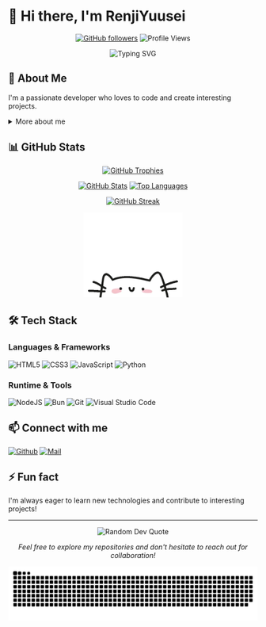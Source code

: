 # 👋 Hi there, I'm RenjiYuusei

<div align="center">

[![GitHub followers](https://img.shields.io/github/followers/RenjiYuusei?style=social)](https://github.com/RenjiYuusei)
![Profile Views](https://komarev.com/ghpvc/?username=RenjiYuusei&color=blueviolet)

<img src="https://readme-typing-svg.herokuapp.com?font=Fira+Code&pause=1000&color=9D36F7&center=true&vCenter=true&width=435&lines=Frontend+Developer;Full-stack+Developer;Vietnamese+Developer;Always+learning+new+things" alt="Typing SVG" />

</div>

## 🚀 About Me

I'm a passionate developer who loves to code and create interesting projects.

<details>
<summary>More about me</summary>

-   🔭 I'm currently working on improving my coding skills
-   🌱 I'm currently learning Full Stack Development
-   👯 I'm looking to collaborate on interesting projects
-   🇻🇳 I am Vietnamese and my real name is Doan Dinh Hoang (Đoàn Đình Hoàng)
-   💡 I love exploring new technologies and developing software solutions

</details>

## 📊 GitHub Stats

<div align="center">

[![GitHub Trophies](https://github-profile-trophy.vercel.app/?username=RenjiYuusei&theme=radical&no-frame=false&no-bg=true&margin-w=4&column=-1)](https://github.com/RenjiYuusei)

<p align="center">
  
[![GitHub Stats](https://github-readme-stats.vercel.app/api?username=RenjiYuusei&show_icons=true&theme=radical&count_private=true&hide_border=true&bg_color=0D1117)](https://github.com/RenjiYuusei)
[![Top Languages](https://github-readme-stats.vercel.app/api/top-langs/?username=RenjiYuusei&layout=compact&theme=radical&hide_border=true&bg_color=0D1117)](https://github.com/RenjiYuusei)

</p>

<p align="center">
  
[![GitHub Streak](https://github-readme-streak-stats-okpyckmx5-tieu-thanh-nhi1-7d5a1c92.vercel.app?user=RenjiYuusei&theme=radical)](https://git.io/streak-stats)

</p>

<p align="center">
  <img src="cat.webp" alt="Cute Cat" width="200">
</p>

</div>

## 🛠️ Tech Stack

### Languages & Frameworks

![HTML5](https://img.shields.io/badge/html5-%23E34F26.svg?style=for-the-badge&logo=html5&logoColor=white)
![CSS3](https://img.shields.io/badge/css3-%231572B6.svg?style=for-the-badge&logo=css3&logoColor=white)
![JavaScript](https://img.shields.io/badge/javascript-%23323330.svg?style=for-the-badge&logo=javascript&logoColor=%23F7DF1E)
![Python](https://img.shields.io/badge/python-%2314354C.svg?style=for-the-badge&logo=python&logoColor=white)

### Runtime & Tools

![NodeJS](https://img.shields.io/badge/node.js-6DA55F?style=for-the-badge&logo=node.js&logoColor=white)
![Bun](https://img.shields.io/badge/Bun-black?style=for-the-badge&logo=bun&logoColor=white)
![Git](https://img.shields.io/badge/git-%23F05033.svg?style=for-the-badge&logo=git&logoColor=white)
![Visual Studio Code](https://img.shields.io/badge/VS%20Code-0078d7.svg?style=for-the-badge&logo=visual-studio-code&logoColor=white)

## 📫 Connect with me

<p align="left">
<a href="https://github.com/RenjiYuusei" target="_blank"><img alt="Github" src="https://img.shields.io/badge/GitHub-%2312100E.svg?&style=for-the-badge&logo=Github&logoColor=white" /></a>
<a href="mailto:daoluc.yy@gmail.com" target="_blank"><img alt="Mail" src="https://img.shields.io/badge/Mail-D14836?style=for-the-badge&logo=gmail&logoColor=white" /></a>
</p>

## ⚡ Fun fact

I'm always eager to learn new technologies and contribute to interesting projects!

---

<div align="center">

<img src="https://quotes-github-readme.vercel.app/api?type=horizontal&theme=radical" alt="Random Dev Quote"/>

_Feel free to explore my repositories and don't hesitate to reach out for collaboration!_

<img src="https://raw.githubusercontent.com/Platane/snk/output/github-contribution-grid-snake.svg" alt="Snake animation" />

</div>
